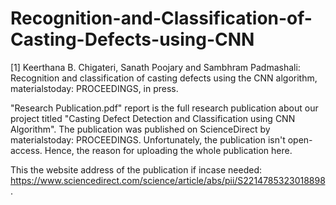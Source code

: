 # Recognition-and-Classification-of-Casting-Defects-using-CNN
[1]   Keerthana B. Chigateri, Sanath Poojary and Sambhram Padmashali: Recognition and classification of casting defects using the CNN algorithm, materialstoday: PROCEEDINGS, in press.

"Research Publication.pdf" report is the full research publication about our project titled "Casting Defect Detection and Classification using CNN Algorithm". The publication was published on ScienceDirect by materialstoday: PROCEEDINGS. Unfortunately, the publication isn't open-access. Hence, the reason for uploading the whole publication here. 

This the website address of the publication if incase needed: https://www.sciencedirect.com/science/article/abs/pii/S2214785323018898.

 
